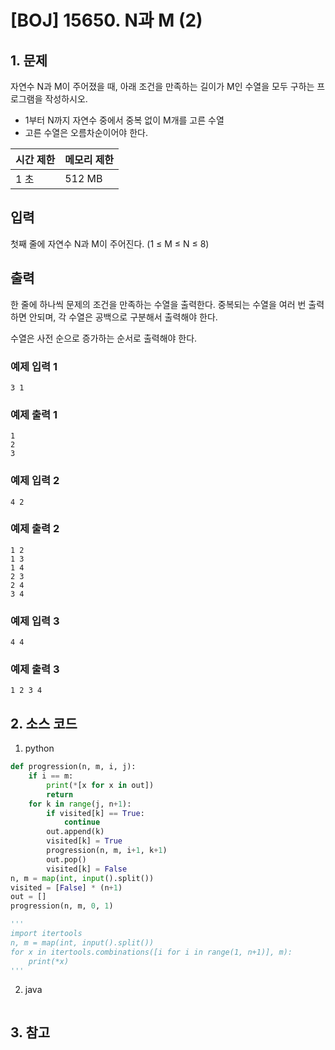 # [BOJ] 15650. N과 M (2)

## 1. 문제

자연수 N과 M이 주어졌을 때, 아래 조건을 만족하는 길이가 M인 수열을 모두 구하는 프로그램을 작성하시오.

- 1부터 N까지 자연수 중에서 중복 없이 M개를 고른 수열
- 고른 수열은 오름차순이어야 한다.

| 시간 제한 | 메모리 제한 |
|:------|:-------| 
| 1 초   | 512 MB |


## 입력

첫째 줄에 자연수 N과 M이 주어진다. (1 ≤ M ≤ N ≤ 8)

## 출력

한 줄에 하나씩 문제의 조건을 만족하는 수열을 출력한다. 중복되는 수열을 여러 번 출력하면 안되며, 각 수열은 공백으로 구분해서 출력해야 한다.

수열은 사전 순으로 증가하는 순서로 출력해야 한다.

### 예제 입력 1

```
3 1
```

### 예제 출력 1

```
1
2
3
```


### 예제 입력 2

```
4 2
```

### 예제 출력 2

```
1 2
1 3
1 4
2 3
2 4
3 4
```


### 예제 입력 3

```
4 4
```

### 예제 출력 3

```
1 2 3 4
```

## 2. 소스 코드

1. python

```python
def progression(n, m, i, j):
    if i == m:
        print(*[x for x in out])
        return
    for k in range(j, n+1):
        if visited[k] == True:
            continue
        out.append(k)
        visited[k] = True
        progression(n, m, i+1, k+1)
        out.pop()
        visited[k] = False
n, m = map(int, input().split())
visited = [False] * (n+1)
out = []
progression(n, m, 0, 1)

'''
import itertools
n, m = map(int, input().split())
for x in itertools.combinations([i for i in range(1, n+1)], m):
    print(*x)
'''
```

2. java

```java

```


## 3. 참고

```

```



